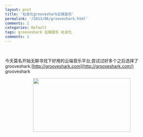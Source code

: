 ```yaml
---
layout: post
title: '社会化grooveshark云端音乐'
permalink: '/2013/06/grooveshark.html'
comments: 1
categories: Default
tags: grooveshark 云端音乐 社会化
comments: 1
---
```

<div class="separator" style="clear: both; text-align: center;"><br/></div>

今天莫名开始无聊寻找下好用的云端音乐平台,尝试过好多个之后选择了grooveshark.[http://grooveshark.com](http://grooveshark.com/)  
grooveshark  

<div class="separator" style="clear: both; text-align: center;"><a href="http://1.bp.blogspot.com/-v-q90VxGIds/UcAIP1xGgDI/AAAAAAAAxJk/IQfJXF40R5Y/s1600/TM%25E6%2588%25AA%25E5%259B%25BE%25E6%259C%25AA%25E5%2591%25BD%25E5%2590%258D.png" imageanchor="1" style="margin-left: 1em; margin-right: 1em;"><img border="0" height="176" src="http://1.bp.blogspot.com/-v-q90VxGIds/UcAIP1xGgDI/AAAAAAAAxJk/IQfJXF40R5Y/s1600/TM%25E6%2588%25AA%25E5%259B%25BE%25E6%259C%25AA%25E5%2591%25BD%25E5%2590%258D.png" width="320"/></a></div>